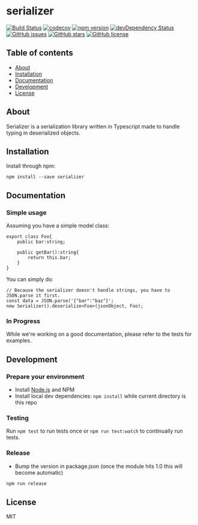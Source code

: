# serializer
[![Build Status](https://travis-ci.org/kaiu-io/serializer.svg?branch=master)](https://travis-ci.org/kaiu-io/serializer)
[![codecov](https://codecov.io/gh/kaiu-io/serializer/branch/master/graph/badge.svg)](https://codecov.io/gh/kaiu-io/serializer)
[![npm version](https://badge.fury.io/js/%40kaiu%2Fserializer.svg)](http://badge.fury.io/js/@kaiu/serializer)
[![devDependency Status](https://david-dm.org/kaiu-io/serializer/dev-status.svg)](https://david-dm.org/kaiu-io/serializer?type=dev)
[![GitHub issues](https://img.shields.io/github/issues/kaiu-io/serializer.svg)](https://github.com/kaiu-io/serializer/issues)
[![GitHub stars](https://img.shields.io/github/stars/kaiu-io/serializer.svg)](https://github.com/kaiu-io/serializer/stargazers)
[![GitHub license](https://img.shields.io/badge/license-MIT-blue.svg)](https://raw.githubusercontent.com/kaiu-io/serializer/master/LICENSE)

## Table of contents

- [About](#about)
- [Installation](#installation)
- [Documentation](#documentation)
- [Development](#development)
- [License](#license)

## About

Serializer is a serialization library written in Typescript made to handle typing in deserialized objects.

## Installation

Install through npm:
```
npm install --save serializer
```

## Documentation

### Simple usage
Assuming you have a simple model class:
```
export class Foo{
    public bar:string;
    
    public getBar():string{
        return this.bar;
    }
}
```

You can simply do:

```
// Because the serializer doesn't handle strings, you have to JSON.parse it first.
const data = JSON.parse('{"bar":"baz"}';
new Serializer().deserialize<Foo>(jsonObject, Foo);
```

### In Progress
While we're working on a good documentation, please refer to the tests for examples.


## Development

### Prepare your environment
* Install [Node.js](http://nodejs.org/) and NPM
* Install local dev dependencies: `npm install` while current directory is this repo

### Testing
Run `npm test` to run tests once or `npm run test:watch` to continually run tests.

### Release
* Bump the version in package.json (once the module hits 1.0 this will become automatic)
```bash
npm run release
```

## License

MIT
